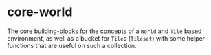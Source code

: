 # core-world

The core building-blocks for the concepts of a `World` and `Tile` based environment, as well as a bucket for `Tile`s (`Tileset`) with some helper functions that are useful on such a collection.